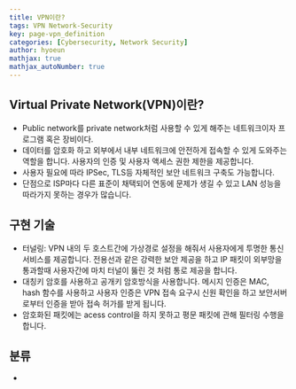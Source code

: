 ```yaml
---
title: VPN이란?
tags: VPN Network-Security
key: page-vpn_definition
categories: [Cybersecurity, Network Security]
author: hyoeun
mathjax: true
mathjax_autoNumber: true
---
```


## Virtual Private Network(VPN)이란?
* Public network를 private network처럼 사용할 수 있게 해주는 네트워크이자 프로그램 혹은 장비이다.
* 데이터를 암호화 하고 외부에서 내부 네트워크에 안전하게 접속할 수 있게 도와주는 역할을 합니다.  사용자의 인증 및 사용자 액세스 권한 제한을 제공합니다.
* 사용자 필요에 따라 IPSec, TLS등 자체적인 보안 네트워크 구축도 가능합니다.
* 단점으로 ISP마다 다른 표준이 채택되어 연동에 문제가 생길 수 있고 LAN 성능을 따라가지 못하는 경우가 많습니다.

## 구현 기술
* 터널링: VPN 내의 두 호스트간에 가상경로 설정을 해줘서 사용자에게 투명한 통신 서비스를 제공합니다. 전용선과 같은 강력한 보안 제공을 하고 IP 패킷이 외부망을 통과할때 사용자간에 마치 터널이 뚫린 것 처럼 통로 제공을 합니다.
* 대칭키 암호를 사용하고 공개키 암호방식을 사용합니다. 메시지 인증은 MAC, hash 함수를 사용하고 사용자 인증은 VPN 접속 요구시 신원 확인을 하고 보안서버로부터 인증을 받아 접속 허가를 받게 됩니다.
* 암호화된 패킷에는 acess control을 하지 못하고 평문 패킷에 관해 필터링 수행을 합니다.

## 분류
* 